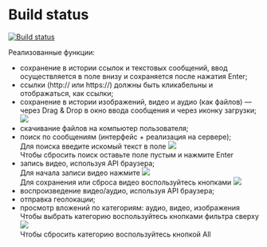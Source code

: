 # Build status

[![Build status](https://ci.appveyor.com/api/projects/status/3iaaf00pwcd7c72q?svg=true)](https://ci.appveyor.com/project/nmovchanskaya/ahj-homeworks-media)

Реализованные функции:

* сохранение в истории ссылок и текстовых сообщений, ввод осуществляется в поле внизу и сохраняется после нажатия Enter;
* ссылки (http:// или https://) должны быть кликабельны и отображаться, как ссылки;
* сохранение в истории изображений, видео и аудио (как файлов) — через Drag & Drop в окно ввода сообщения и через иконку загрузки;    
  ![](https://i.imgur.com/e66Nxiw.png)
* скачивание файлов на компьютер пользователя;
* поиск по сообщениям (интерфейс + реализация на сервере);   
  Для поиска введите искомый текст в поле ![](https://i.imgur.com/Of3WPvD.png)   
  Чтобы сбросить поиск оставьте поле пустым и нажмите Enter   
* запись видео, используя API браузера;   
  Для начала записи видео нажмите ![](https://i.imgur.com/kFynZxt.png)   
  Для сохранения или сброса видео воспользуйтесь кнопками ![](https://i.imgur.com/b7rR4MR.png)   
* воспроизведение видео/аудио, используя API браузера;
* отправка геолокации;
* просмотр вложений по категориям: аудио, видео, изображения   
  Чтобы выбрать категорию воспользуйтесь кнопками фильтра сверху ![](https://i.imgur.com/lK10h9G.png)   
  Чтобы сбросить категорию воспользуйтесь кнопкой All   
